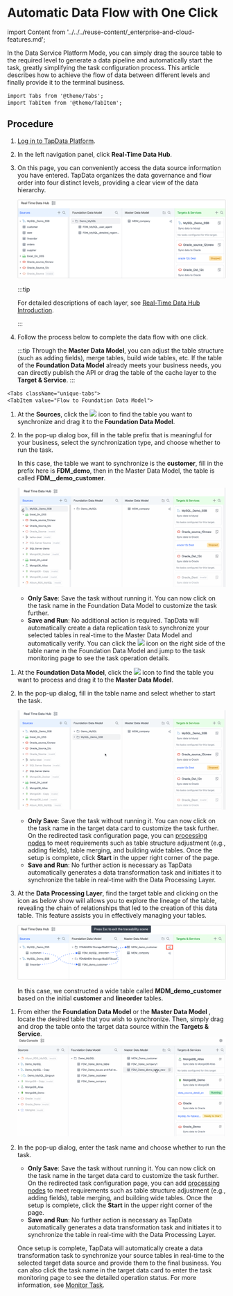 # Automatic Data Flow with One Click
import Content from '../../../reuse-content/_enterprise-and-cloud-features.md';

<Content />

In the Data Service Platform Mode, you can simply drag the source table to the required level to generate a data pipeline and automatically start the task, greatly simplifying the task configuration process. This article describes how to achieve the flow of data between different levels and finally provide it to the terminal business.

```mdx-code-block
import Tabs from '@theme/Tabs';
import TabItem from '@theme/TabItem';
```


## Procedure

1. [Log in to TapData Platform](../../log-in.md).

2. In the left navigation panel, click **Real-Time Data Hub**.

3. On this page, you can conveniently access the data source information you have entered. TapData organizes the data governance and flow order into four distinct levels, providing a clear view of the data hierarchy.

   ![Data Service Platform Page](../../../images/view_dashboard.png)

   :::tip

   For detailed descriptions of each layer, see [Real-Time Data Hub Introduction](enable-daas-mode.md).

   :::

4. Follow the process below to complete the data flow with one click.

   :::tip
   Through the **Master Data Model**, you can adjust the table structure (such as adding fields), merge tables, build wide tables, etc. If the table of the **Foundation Data Model** already meets your business needs, you can directly publish the API or drag the table of the cache layer to the **Target & Service**.
   :::

```mdx-code-block
<Tabs className="unique-tabs">
<TabItem value="Flow to Foundation Data Model">
```
1. At the <b>Sources</b>, click the <img src='/img/search_icon.png'></img> icon to find the table you want to synchronize and drag it to the **Foundation Data Model**.

2. In the pop-up dialog box,  fill in the table prefix that is meaningful for your business, select the synchronization type, and choose whether to run the task.

   In this case, the table we want to synchronize is the <b>customer</b>, fill in the prefix here is <b>FDM_demo</b>, then in the Master Data Model, the table is called <b>FDM__demo_customer</b>.

   ![Create Task1](../../../images/create_cache_task.gif)

    * **Only Save**: Save the task without running it. You can now click on the task name in the Foundation Data Model to customize the task further.
    * **Save and Run**: No additional action is required. TapData will automatically create a data replication task to synchronize your selected tables in real-time to the Master Data Model and automatically verify. You can click the <img src='/img/detail_icon.png'></img> icon on the right side of the table name in the Foundation Data Model and jump to the task monitoring page to see the task operation details.



</TabItem>

<TabItem value="Flow to Master Data Model">

1. At the **Foundation Data Model**, click the <img src='/img/search_icon.png'></img> icon to find the table you want to process and drag it to the **Master Data Model**.

2. In the pop-up dialog, fill in the table name and select whether to start the task.

   ![Create MDM Task](../../../images/create_mdm_task.gif)

    * <b>Only Save</b>: Save the task without running it. You can now click on the task name in the target data card to customize the task further. On the redirected task configuration page, you can <a href="../../data-development/process-node">processing nodes</a> to meet requirements such as table structure adjustment (e.g., adding fields), table merging, and building wide tables. Once the setup is complete, click <b>Start</b> in the upper right corner of the page.
    * **Save and Run**: No further action is necessary as TapData automatically generates a data transformation task and initiates it to synchronize the table in real-time with the Data Processing Layer.

3. At the <b>Data Processing Layer</b>, find the target table and clicking on the icon as below show will allows you to explore the lineage of the table, revealing the chain of relationships that led to the creation of this data table. This feature assists you in effectively managing your tables.

   ![View Lineage](../../../images/view_table_lineage.png)

   In this case, we constructed a wide table called **MDM_demo_customer** based on the initial **customer** and **lineorder** tables.

</TabItem>

<TabItem value="Flow to Target & Services">

1. From either the **Foundation Data Model** or the **Master Data Model** , locate the desired table that you wish to synchronize. Then, simply drag and drop the table onto the target data source within the **Targets & Service**.
   ![](../../../images/analyze_customer.gif)

2. In the pop-up dialog, enter the task name and choose whether to run the task.

    * <b>Only Save</b>: Save the task without running it. You can now click on the task name in the target data card to customize the task further. On the redirected task configuration page, you can add [processing nodes](../../data-development/process-node.md) to meet requirements such as table structure adjustment (e.g., adding fields), table merging, and building wide tables. Once the setup is complete, click the <b>Start</b> in the upper right corner of the page.
    * <b>Save and Run</b>: No further action is necessary as TapData automatically generates a data transformation task and initiates it to synchronize the table in real-time with the Data Processing Layer.

   Once setup is complete, TapData will automatically create a data transformation task to synchronize your source tables in real-time to the selected target data source and provide them to the final business. You can also click the task name in the target data card to enter the task monitoring page to see the detailed operation status. For more information, see <a href="../../data-development/monitor-task">Monitor Task</a>.

</TabItem>

</Tabs>

